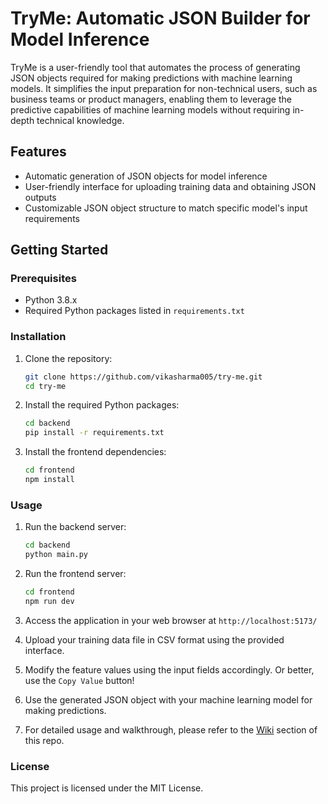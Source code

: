 # TryMe: Automatic JSON Builder for Model Inference

TryMe is a user-friendly tool that automates the process of generating JSON objects required for making predictions with machine learning models. It simplifies the input preparation for non-technical users, such as business teams or product managers, enabling them to leverage the predictive capabilities of machine learning models without requiring in-depth technical knowledge.

## Features

- Automatic generation of JSON objects for model inference
- User-friendly interface for uploading training data and obtaining JSON outputs
- Customizable JSON object structure to match specific model's input requirements

## Getting Started

### Prerequisites

- Python 3.8.x
- Required Python packages listed in `requirements.txt`

### Installation

1. Clone the repository:

   ```bash
   git clone https://github.com/vikasharma005/try-me.git
   cd try-me
   ```

2. Install the required Python packages:

   ```bash
   cd backend
   pip install -r requirements.txt
   ```

3. Install the frontend dependencies:

   ```bash
   cd frontend
   npm install
   ```

### Usage

1. Run the backend server:

   ```bash
   cd backend
   python main.py
   ```

2. Run the frontend server:

   ```bash
   cd frontend
   npm run dev
   ```

3. Access the application in your web browser at `http://localhost:5173/`
4. Upload your training data file in CSV format using the provided interface.
5. Modify the feature values using the input fields accordingly. Or better, use the `Copy Value` button!
6. Use the generated JSON object with your machine learning model for making predictions.
7. For detailed usage and walkthrough, please refer to the [Wiki](https://github.com/vikasharma005/try-me/wiki) section of this repo.

### License

This project is licensed under the MIT License.
